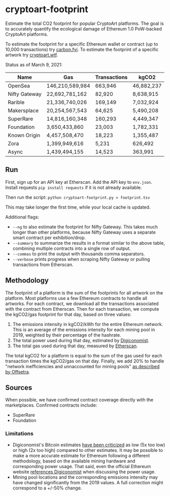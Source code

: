 # cryptoart-footprint

Estimate the total CO2 footprint for popular CryptoArt platforms. The goal is to accurately quantify the ecological damage of Ethereum 1.0 PoW-backed CryptoArt platforms.

To estimate the footprint for a specific Ethereum wallet or contract (up to 10,000 transactions) try [carbon.fyi](https://carbon.fyi/). To estimate the footprint of a specific artwork try [cryptoart.wtf](http://cryptoart.wtf/).

Status as of March 9, 2021:

| Name          | Gas             | Transactions | kgCO2      |
|---------------|-----------------|--------------|------------|
| OpenSea       | 146,210,589,984 |      663,946 | 46,882,237 |
| Nifty Gateway |  22,692,781,162 |       82,920 |  8,638,915 |
| Rarible       |  21,336,740,026 |      169,149 |  7,032,924 |
| Makersplace   |  20,254,567,543 |       64,625 |  5,490,208 |
| SuperRare     |  14,816,160,348 |      160,293 |  4,449,347 |
| Foundation    |   3,650,433,860 |       23,003 |  1,782,331 |
| Known Origin  |   4,457,508,470 |       18,223 |  1,355,487 |
| Zora          |   1,399,949,616 |        5,231 |    626,492 |
| Async         |   1,439,494,155 |       14,523 |    363,991 |

## Run

First, sign up for an API key at Etherscan. Add the API key to `env.json`. Install requests `pip install requests` if it is not already available.

Then run the script: `python cryptoart-footprint.py > footprint.tsv`

This may take longer the first time, while your local cache is updated.

Additional flags:

* `--ng` to also estimate the footprint for Nifty Gateway. This takes much longer than other platforms, because Nifty Gateway uses a separate smart contract per exhibition/drop.
* `--summary` to summarize the results in a format similar to the above table, combining multiple contracts into a single row of output.
* `--commas` to print the output with thousands comma separators.
* `--verbose` prints progress when scraping Nifty Gateway or pulling transactions from Etherscan. 

## Methodology

The footprint of a platform is the sum of the footprints for all artwork on the platform. Most platforms use a few Ethereum contracts to handle all artworks. For each contract, we download all the transactions associated with the contract from Etherscan. Then for each transaction, we compute the kgCO2/gas footprint for that day, based on three values:

1. The emissions intensity in kgCO2/kWh for the entire Ethereum network. This is an average of the emissions intensity for each mining pool in 2019, weighted by their percentage of the hashrate.
2. The total power used during that day, estimated by [Digiconomist](https://digiconomist.net/ethereum-energy-consumption/).
3. The total gas used during that day, measured by [Etherscan](https://etherscan.io/chart/gasused?output=csv).

The total kgCO2 for a platform is equal to the sum of the gas used for each transaction times the kgCO2/gas on that day. Finally, we add 20% to handle "network inefficiencies and unnaccounted for mining pools" [as described by Offsetra](https://www.notion.so/Carbon-FYI-Methodology-51e2d8c41d1c4963970a143b8629f5f9).

## Sources

When possible, we have confirmed contract coverage directly with the marketplaces. Confirmed contracts include:

* SuperRare
* Foundation

### Limitations

* Digiconomist's Bitcoin estimates [have been criticized](https://www.coincenter.org/estimating-bitcoin-electricity-use-a-beginners-guide/) as low (5x too low) or high (2x too high) compared to other estimates. It may be possible to make a more accurate estimate for Ethereum following a different methodology, based on the available mining hardware and corresponding power usage. That said, even the official Ethereum website [references Digiconomist](https://ethereum.org/en/nft/#footnotes-and-sources) when discussing the power usage.
* Mining pool locations and the corresponding emissions intensity may have changed significantly from the 2019 values. A full correction might correspond to a +/-50% change.
